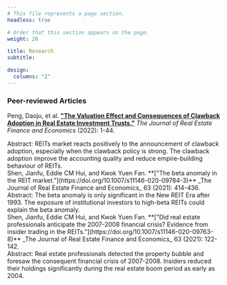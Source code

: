 ```yaml
---
# This file represents a page section.
headless: true

# Order that this section appears on the page.
weight: 20

title: Research
subtitle:

design:
  columns: "2"
---
```


### Peer-reviewed Articles

Peng, Daoju, et al. **["The Valuation Effect and Consequences of Clawback Adoption in Real Estate Investment Trusts."](https://doi.org/10.1007/s11146-022-09909-w)** _The Journal of Real Estate Finance and Economics_ (2022): 1-44.

  <div class="text-muted exp-meta">Abstract: REITs market reacts positively to the announcement of clawback adoption, especially when the clawback policy is strong. The clawback adoption improve the accounting quality and reduce empire-building behaviour of REITs.</div>
Shen, Jianfu, Eddie CM Hui, and Kwok Yuen Fan. **["The beta anomaly in the REIT market."](https://doi.org/10.1007/s11146-020-09784-3)** _The Journal of Real Estate Finance and Economics_ 63 (2021): 414-436.
  <div class="text-muted exp-meta">Abstract: The beta anomaly is only significant in the New REIT Era after 1993. The exposure of institutional investors to high-beta REITs could explain the beta anomaly.</div>
Shen, Jianfu, Eddie CM Hui, and Kwok Yuen Fan. **["Did real estate professionals anticipate the 2007-2008 financial crisis? Evidence from insider trading in the REITs."](https://doi.org/10.1007/s11146-020-09763-8)** _The Journal of Real Estate Finance and Economics_ 63 (2021): 122-142.
  <div class="text-muted exp-meta">Abstract: Real estate professionals detected the property bubble and foresaw the consequent financial crisis of 2007-2008. Insiders reduced their holdings significantly during the real estate boom period as early as 2004.</div>
